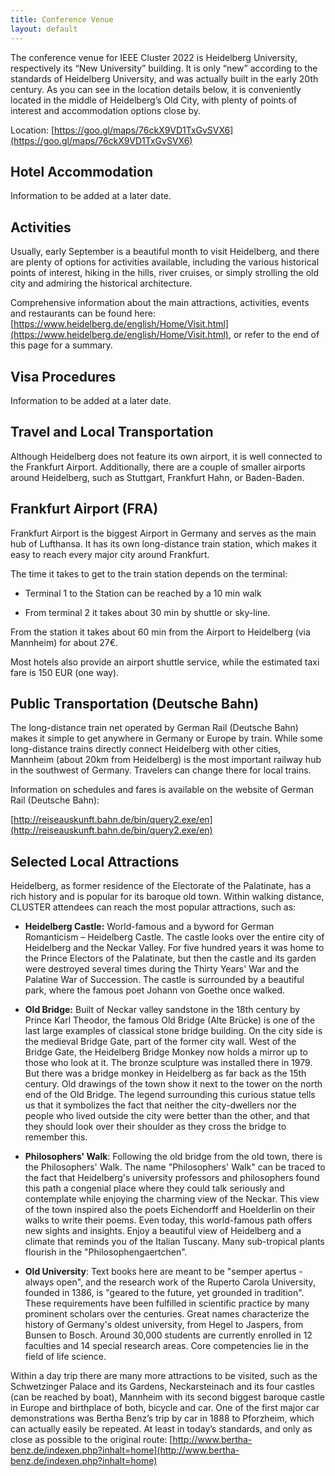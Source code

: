 ```yaml
---
title: Conference Venue
layout: default
---
```


The conference venue for IEEE Cluster 2022 is Heidelberg University, respectively its “New University” building. It is only “new” according to the standards of Heidelberg University, and was actually built in the early 20th century. As you can see in the location details below, it is conveniently located in the middle of Heidelberg’s Old City, with plenty of points of interest and accommodation options close by.

Location: [https://goo.gl/maps/76ckX9VD1TxGvSVX6](https://goo.gl/maps/76ckX9VD1TxGvSVX6)

## **Hotel Accommodation**

Information to be added at a later date.

## **Activities**

Usually, early September is a beautiful month to visit Heidelberg, and there are plenty of options for activities available, including the various historical points of interest, hiking in the hills, river cruises, or simply strolling the old city and admiring the historical architecture.

Comprehensive information about the main attractions, activities, events and restaurants can be found here: [https://www.heidelberg.de/english/Home/Visit.html](https://www.heidelberg.de/english/Home/Visit.html), or refer to the end of this page for a summary.

## Visa Procedures

Information to be added at a later date.

## Travel and Local Transportation

Although Heidelberg does not feature its own airport, it is well connected to the Frankfurt Airport. Additionally, there are a couple of smaller airports around Heidelberg, such as Stuttgart, Frankfurt Hahn, or Baden-Baden.


## **Frankfurt Airport (FRA)**

Frankfurt Airport is the biggest Airport in Germany and serves as the main hub of Lufthansa. It has its own long-distance train station, which makes it easy to reach every major city around Frankfurt.



The time it takes to get to the train station depends on the terminal:

-  Terminal 1 to the Station can be reached by a 10 min walk

-  From terminal 2 it takes about 30 min by shuttle or sky-line.

From the station it takes about 60 min from the Airport to Heidelberg (via Mannheim) for about 27€.

Most hotels also provide an airport shuttle service, while the estimated taxi fare is 150 EUR (one way).

## **Public Transportation (Deutsche Bahn)**

The long-distance train net operated by German Rail (Deutsche Bahn) makes it simple to get anywhere in Germany or Europe by train. While some long-distance trains directly connect Heidelberg with other cities, Mannheim (about 20km from Heidelberg) is the most important railway hub in the southwest of Germany. Travelers can change there for local trains.

Information on schedules and fares is available on the website of German Rail (Deutsche Bahn):

[http://reiseauskunft.bahn.de/bin/query2.exe/en](http://reiseauskunft.bahn.de/bin/query2.exe/en)


## Selected Local Attractions

Heidelberg, as former residence of the Electorate of the Palatinate, has a rich history and is popular for its baroque old town. Within walking distance, CLUSTER attendees can reach the most popular attractions, such as:


-  **Heidelberg Castle:** World-famous and a byword for German Romanticism – Heidelberg Castle. The castle looks over the entire city of Heidelberg and the Neckar Valley. For five hundred years it was home to the Prince Electors of the Palatinate, but then the castle and its garden were destroyed several times during the Thirty Years' War and the Palatine War of Succession. The castle is surrounded by a beautiful park, where the famous poet Johann von Goethe once walked.


-  **Old Bridge:** Built of Neckar valley sandstone in the 18th century by Prince Karl Theodor, the famous Old Bridge (Alte Brücke) is one of the last large examples of classical stone bridge building. On the city side is the medieval Bridge Gate, part of the former city wall. West of the Bridge Gate, the Heidelberg Bridge Monkey now holds a mirror up to those who look at it. The bronze sculpture was installed there in 1979. But there was a bridge monkey in Heidelberg as far back as the 15th century. Old drawings of the town show it next to the tower on the north end of the Old Bridge. The legend surrounding this curious statue tells us that it symbolizes the fact that neither the city-dwellers nor the people who lived outside the city were better than the other, and that they should look over their shoulder as they cross the bridge to remember this.


-  **Philosophers' Walk**: Following the old bridge from the old town, there is the Philosophers' Walk. The name "Philosophers' Walk" can be traced to the fact that Heidelberg's university professors and philosophers found this path a congenial place where they could talk seriously and contemplate while enjoying the charming view of the Neckar. This view of the town inspired also the poets Eichendorff and Hoelderlin on their walks to write their poems. Even today, this world-famous path offers new sights and insights. Enjoy a beautiful view of Heidelberg and a climate that reminds you of the Italian Tuscany. Many sub-tropical plants flourish in the "Philosophengaertchen".


-  **Old University**: Text books here are meant to be "semper apertus - always open", and the research work of the Ruperto Carola University, founded in 1386, is "geared to the future, yet grounded in tradition". These requirements have been fulfilled in scientific practice by many prominent scholars over the centuries. Great names characterize the history of Germany's oldest university, from Hegel to Jaspers, from Bunsen to Bosch. Around 30,000 students are currently enrolled in 12 faculties and 14 special research areas. Core competencies lie in the field of life science.

Within a day trip there are many more attractions to be visited, such as the Schwetzinger Palace and its Gardens, Neckarsteinach and its four castles (can be reached by boat), Mannheim with its second biggest baroque castle in Europe and birthplace of both, bicycle and car. One of the first major car demonstrations was Bertha Benz’s trip by car in 1888 to Pforzheim, which can actually easily be repeated. At least in today’s standards, and only as close as possible to the original route: [http://www.bertha-benz.de/indexen.php?inhalt=home](http://www.bertha-benz.de/indexen.php?inhalt=home)

